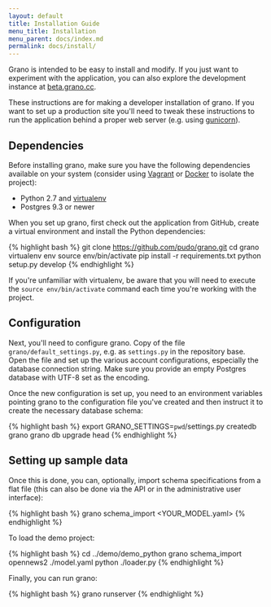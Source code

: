 ```yaml
---
layout: default
title: Installation Guide
menu_title: Installation
menu_parent: docs/index.md
permalink: docs/install/
---
```


Grano is intended to be easy to install and modify. If you just want to experiment with the application, you can also explore the development instance at [beta.grano.cc](http://beta.grano.cc).

These instructions are for making a developer installation of grano. If you want to set up a production site you'll need to tweak these instructions to run the application behind a proper web server (e.g. using [gunicorn](http://docs.gunicorn.org/en/latest/)).

## Dependencies

Before installing grano, make sure you have the following dependencies available on your system (consider using [Vagrant](http://www.vagrantup.com/) or [Docker](http://docker.io) to isolate the project):

* Python 2.7 and [virtualenv](http://www.virtualenv.org/en/latest/)
* Postgres 9.3 or newer

When you set up grano, first check out the application from GitHub, create a virtual environment and install the Python dependencies:

{% highlight bash %}
git clone https://github.com/pudo/grano.git
cd grano
virtualenv env
source env/bin/activate
pip install -r requirements.txt
python setup.py develop 
{% endhighlight %}
    
If you're unfamiliar with virtualenv, be aware that you will need to execute the ``source env/bin/activate`` command each time you're working with the project.

## Configuration

Next, you'll need to configure grano. Copy of the file ``grano/default_settings.py``, e.g. as ``settings.py`` in the repository base. Open the file and set up the various account configurations, especially the database
connection string. Make sure you provide an empty Postgres database with UTF-8 set as the encoding.
    
Once the new configuration is set up, you need to an environment variables pointing grano to the configuration file you've created and then instruct it to create the necessary database schema:

{% highlight bash %}
export GRANO_SETTINGS=`pwd`/settings.py
createdb grano
grano db upgrade head
{% endhighlight %}

## Setting up sample data

Once this is done, you can, optionally, import schema specifications from a flat file (this can also be done via the API or in the administrative user interface):

{% highlight bash %}
grano schema_import <projectname> <YOUR_MODEL.yaml>
{% endhighlight %}

To load the demo project:

{% highlight bash %}
cd ../demo/demo_python
grano schema_import opennews2 ./model.yaml
python ./loader.py
{% endhighlight %}
    
Finally, you can run grano:

{% highlight bash %}
grano runserver
{% endhighlight %}
